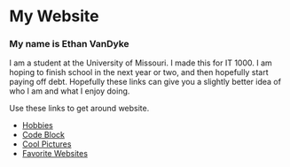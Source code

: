 # My Website

### My name is Ethan VanDyke

I am a student at the University of Missouri. I made this for IT 1000. 
I am hoping to finish school in the next year or two, and then hopefully start paying off debt.
Hopefully these links can give you a slightly better idea of who I am and what I enjoy doing. 

Use these links to get around website. 

* [Hobbies](./Hobbies.md)
* [Code Block](./Code-Block.md)
* [Cool Pictures](./Cool-Pictures.md)
* [Favorite Websites](./Favorite-Website.md)
